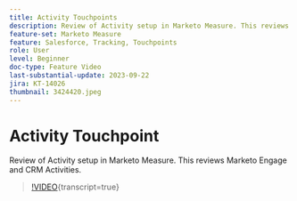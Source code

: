 ```yaml
---
title: Activity Touchpoints
description: Review of Activity setup in Marketo Measure. This reviews Marketo Engage and CRM Activities.
feature-set: Marketo Measure
feature: Salesforce, Tracking, Touchpoints
role: User
level: Beginner
doc-type: Feature Video
last-substantial-update: 2023-09-22
jira: KT-14026
thumbnail: 3424420.jpeg
---
```


# Activity Touchpoint

Review of Activity setup in Marketo Measure. This reviews Marketo Engage and CRM Activities.

>[!VIDEO](https://video.tv.adobe.com/v/3424420/?learn=on){transcript=true}
